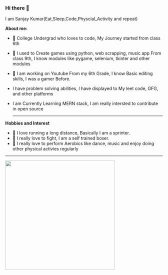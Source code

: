### Hi there 👋

I am Sanjay Kumar(Eat,Sleep,Code,Physcial_Activity and repeat)

**About me:**
- 🚀 College Undergrad who loves to code, My Journey started from class 6th
- 🐍 I used to Create games using python, web scrapping, music app From class 9th, I know modules like pygame, selenium, tkinter and other modules
- 🎇 I am working on Youtube From my 6th Grade, I know Basic editing skills, I was a gamer Before.
- I have problem solving abilities, I have displayed to My leet code, GFG, and other platforms
- I am Currently Learning MERN stack, I am really intersted to contribute in open source

  ---
  
**Hobbies and Interest**
- 🏃 I love running a long distance, Basically I am a sprinter.
- 🥊 I really love to fight, I am a self trained boxer.
- 🕺 I really love to perform Aerobics like dance, music and enjoy doing other physical activies regularly 
---
<p>
  <img src="https://api.vaunt.dev/v1/github/entities/05sanjaykumar/achievements?format=svg&limit=3" width="350" />
</p>
